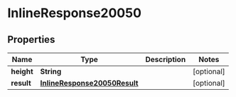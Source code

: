 
# InlineResponse20050

## Properties
Name | Type | Description | Notes
------------ | ------------- | ------------- | -------------
**height** | **String** |  |  [optional]
**result** | [**InlineResponse20050Result**](InlineResponse20050Result.md) |  |  [optional]



